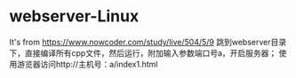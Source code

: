 # webserver-Linux
It's from https://www.nowcoder.com/study/live/504/5/9
跳到webserver目录下，直接编译所有cpp文件，然后运行，附加输入参数端口号a，开启服务器；
使用游览器访问http://主机号：a/index1.html
